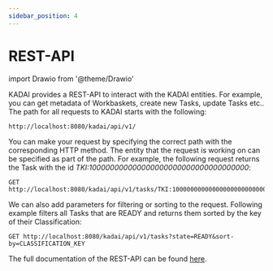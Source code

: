 ```yaml
---
sidebar_position: 4
---
```


# REST-API
import Drawio from '@theme/Drawio'

KADAI provides a REST-API to interact with the KADAI entities. For example, you can get metadata of Workbaskets, create new Tasks, update Tasks etc.. 
The path for all requests to KADAI starts with the following:
```
http://localhost:8080/kadai/api/v1/
```
You can make your request by specifying the correct path with the corresponding HTTP method. The entity that the request is working on can be specified as part of the path. For example, the following request returns the Task with the id *TKI:100000000000000000000000000000000000*:
```
GET http://localhost:8080/kadai/api/v1/tasks/TKI:100000000000000000000000000000000000
```
We can also add parameters for filtering or sorting to the request. Following example filters all Tasks that are READY and returns them sorted by the key of their Classification:
```
GET http://localhost:8080/kadai/api/v1/tasks?state=READY&sort-by=CLASSIFICATION_KEY
```

The full documentation of the REST-API can be found [here](https://kadai.azurewebsites.net/kadai/docs/rest/rest-api.html).
